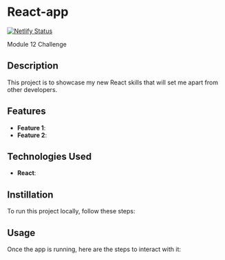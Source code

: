 # React-app
[![Netlify Status](https://api.netlify.com/api/v1/badges/fdfde984-e80d-434c-b6ad-b90433cd2d2f/deploy-status)](https://app.netlify.com/sites/portfolioisabella/deploys)

Module 12 Challenge

## Description

This project is to showcase my new React skills that will set me apart from other developers. 

## Features

- **Feature 1**: 
- **Feature 2**:

## Technologies Used

- **React**: 

## Instillation

To run this project locally, follow these steps: 

## Usage

Once the app is running, here are the steps to interact with it:

